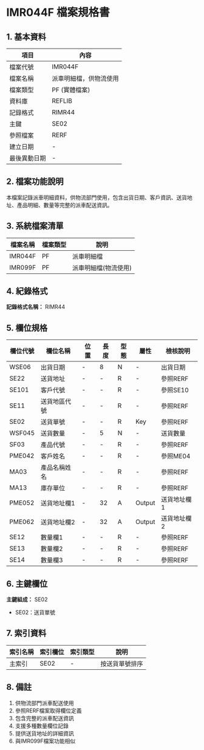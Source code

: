 # IMR044F 檔案規格書

## 1. 基本資料

| 項目 | 內容 |
|------|------|
| 檔案代號 | IMR044F |
| 檔案名稱 | 派車明細檔，供物流使用 |
| 檔案類型 | PF (實體檔案) |
| 資料庫 | REFLIB |
| 記錄格式 | RIMR44 |
| 主鍵 | SE02 |
| 參照檔案 | RERF |
| 建立日期 | - |
| 最後異動日期 | - |

## 2. 檔案功能說明

本檔案記錄派車明細資料，供物流部門使用，包含出貨日期、客戶資訊、送貨地址、產品明細、數量等完整的派車配送資訊。

## 3. 系統檔案清單

| 檔案名稱 | 檔案類型 | 說明 |
|----------|----------|------|
| IMR044F | PF | 派車明細檔 |
| IMR099F | PF | 派車明細檔(物流使用) |

## 4. 紀錄格式

**記錄格式名稱：** RIMR44

## 5. 欄位規格

| 欄位代號 | 欄位名稱 | 位置 | 長度 | 型態 | 屬性 | 檢核說明 |
|----------|----------|------|------|------|----------|----------|
| WSE06 | 出貨日期 | - | 8 | N | - | 出貨日期 |
| SE22 | 送貨地址 | - | - | R | - | 參照RERF |
| SE101 | 客戶代號 | - | - | R | - | 參照SE10 |
| SE11 | 送貨地區代號 | - | - | R | - | 參照RERF |
| SE02 | 送貨單號 | - | - | R | Key | 參照RERF |
| WSF045 | 送貨數量 | - | 5 | N | - | 送貨數量 |
| SF03 | 產品代號 | - | - | R | - | 參照RERF |
| PME042 | 客戶姓名 | - | - | R | - | 參照ME04 |
| MA03 | 產品名稱姓名 | - | - | R | - | 參照RERF |
| MA13 | 庫存單位 | - | - | R | - | 參照RERF |
| PME052 | 送貨地址欄1 | - | 32 | A | Output | 送貨地址欄1 |
| PME062 | 送貨地址欄2 | - | 32 | A | Output | 送貨地址欄2 |
| SE12 | 數量欄1 | - | - | R | - | 參照RERF |
| SE13 | 數量欄2 | - | - | R | - | 參照RERF |
| SE14 | 數量欄3 | - | - | R | - | 參照RERF |

## 6. 主鍵欄位

**主鍵組成：** SE02
- SE02：送貨單號

## 7. 索引資料

| 索引名稱 | 索引欄位 | 索引類型 | 說明 |
|----------|----------|----------|------|
| 主索引 | SE02 | - | 按送貨單號排序 |

## 8. 備註

1. 供物流部門派車配送使用
2. 參照RERF檔案取得欄位定義
3. 包含完整的派車配送資訊
4. 支援多種數量欄位記錄
5. 提供送貨地址的詳細資訊
6. 與IMR099F檔案功能相似 
